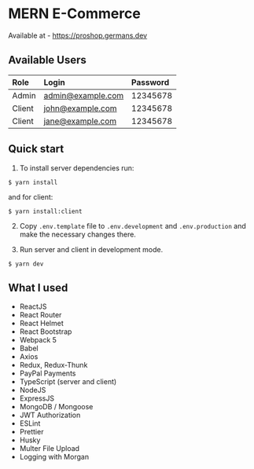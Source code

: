 # MERN E-Commerce

Available at - https://proshop.germans.dev

## Available Users

| Role   | Login             | Password |
| :----- | :---------------- | :------- |
| Admin  | admin@example.com | 12345678 |
| Client | john@example.com  | 12345678 |
| Client | jane@example.com  | 12345678 |

## Quick start

1. To install server dependencies run:

```shell
$ yarn install
```

and for client:

```shell
$ yarn install:client
```

2. Copy `.env.template` file to `.env.development` and `.env.production` and make the necessary changes there.

3. Run server and client in development mode.

```shell
$ yarn dev
```

## What I used

- ReactJS
- React Router
- React Helmet
- React Bootstrap
- Webpack 5
- Babel
- Axios
- Redux, Redux-Thunk
- PayPal Payments
- TypeScript (server and client)
- NodeJS
- ExpressJS
- MongoDB / Mongoose
- JWT Authorization
- ESLint
- Prettier
- Husky
- Multer File Upload
- Logging with Morgan
